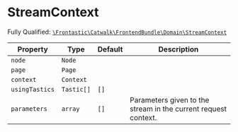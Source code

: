 #  StreamContext

Fully Qualified: [`\Frontastic\Catwalk\FrontendBundle\Domain\StreamContext`](../../../../src/php/FrontendBundle/Domain/StreamContext.php)

Property|Type|Default|Description
--------|----|-------|-----------
`node`|`Node`||
`page`|`Page`||
`context`|`Context`||
`usingTastics`|`Tastic[]`|`[]`|
`parameters`|`array`|`[]`|Parameters given to the stream in the current request context.


